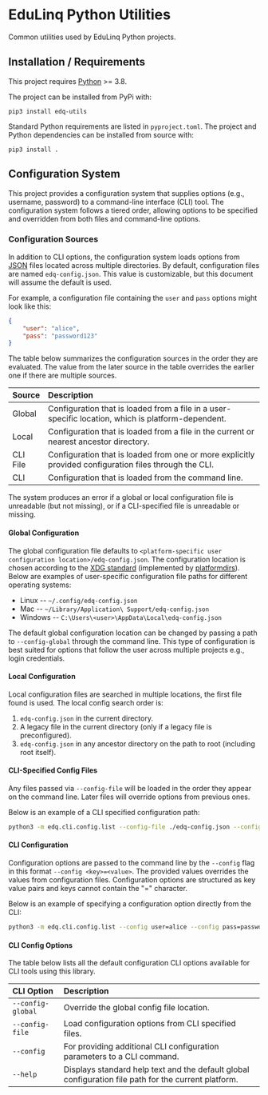 # EduLinq Python Utilities

Common utilities used by EduLinq Python projects.

## Installation / Requirements

This project requires [Python](https://www.python.org/) >= 3.8.

The project can be installed from PyPi with:
```
pip3 install edq-utils
```

Standard Python requirements are listed in `pyproject.toml`.
The project and Python dependencies can be installed from source with:
```
pip3 install .
```

## Configuration System

This project provides a configuration system that supplies options (e.g., username, password) to a command-line interface (CLI) tool.
The configuration system follows a tiered order, allowing options to be specified and overridden from both files and command-line options.

### Configuration Sources

In addition to CLI options, the configuration system loads options from [JSON](https://en.wikipedia.org/wiki/JSON) files located across multiple directories.
By default, configuration files are named `edq-config.json`.
This value is customizable, but this document will assume the default is used.

For example, a configuration file containing the `user` and `pass` options might look like this:
```json
{
    "user": "alice",
    "pass": "password123"
}
```

The table below summarizes the configuration sources in the order they are evaluated.
The value from the later source in the table overrides the earlier one if there are multiple sources.

| Source   | Description |
| :-----   | :---------- |
| Global   | Configuration that is loaded from a file in a user-specific location, which is platform-dependent. |
| Local    | Configuration that is loaded from a file in the current or nearest ancestor directory. |
| CLI File | Configuration that is loaded from one or more explicitly provided configuration files through the CLI. |
| CLI      | Configuration that is loaded from the command line. |

The system produces an error if a global or local configuration file is unreadable (but not missing), or if a CLI-specified file is unreadable or missing.

#### Global Configuration

The global configuration file defaults to `<platform-specific user configuration location>/edq-config.json`.
The configuration location is chosen according to the [XDG standard](https://en.wikipedia.org/wiki/Freedesktop.org#Base_Directory_Specification) (implemented by [platformdirs](https://github.com/tox-dev/platformdirs)). Below are examples of user-specific configuration file paths for different operating systems:
 - Linux -- `~/.config/edq-config.json`
 - Mac -- `~/Library/Application\ Support/edq-config.json`
 - Windows -- `C:\Users\<user>\AppData\Local\edq-config.json`

The default global configuration location can be changed by passing a path to `--config-global` through the command line.
This type of configuration is best suited for options that follow the user across multiple projects e.g., login credentials.

#### Local Configuration

Local configuration files are searched in multiple locations, the first file found is used.
The local config search order is:
1. `edq-config.json` in the current directory.
2. A legacy file in the current directory (only if a legacy file is preconfigured).
3. `edq-config.json` in any ancestor directory on the path to root (including root itself).

#### CLI-Specified Config Files

Any files passed via `--config-file` will be loaded in the order they appear on the command line.
Later files will override options from previous ones.

Below is an example of a CLI specified configuration path:
```sh
python3 -m edq.cli.config.list --config-file ./edq-config.json --config-file ~/.secrets/edq-config.json
```

#### CLI Configuration

Configuration options are passed to the command line by the `--config` flag in this format `--config <key>=<value>`.
The provided values overrides the values from configuration files.
Configuration options are structured as key value pairs and keys cannot contain the "=" character.

Below is an example of specifying a configuration option directly from the CLI:
```sh
python3 -m edq.cli.config.list --config user=alice --config pass=password123
```

#### CLI Config Options

The table below lists all the default configuration CLI options available for CLI tools using this library.

| CLI Option       | Description |
| :--------------  | :---------- |
|`--config-global` | Override the global config file location. |
|`--config-file`   | Load configuration options from CLI specified files. |
| `--config`       | For providing additional CLI configuration parameters to a CLI command. |
| `--help`         | Displays standard help text and the default global configuration file path for the current platform. |
